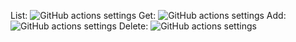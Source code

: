 List: 
![GitHub actions settings](https://i.ibb.co/Sm1Hj0N/list.jpg)
Get: 
![GitHub actions settings](https://i.ibb.co/wWHMXjB/get.jpg)
Add: 
![GitHub actions settings](https://i.ibb.co/bKXfJr9/add.jpg)
Delete: 
![GitHub actions settings](https://i.ibb.co/Ln269DC/delete.jpg)
